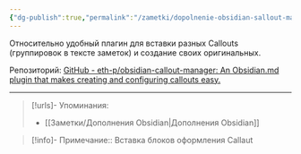 ```yaml
---
{"dg-publish":true,"permalink":"/zametki/dopolnenie-obsidian-sallout-manager/","created":"2024-07-10 01:11","updated":"2024-09-23T22:27:32+03:00"}
---
```


Относительно удобный плагин для вставки разных Callouts (группировок в тексте заметок) и создание своих оригинальных.

Репозиторий: [GitHub - eth-p/obsidian-callout-manager: An Obsidian.md plugin that makes creating and configuring callouts easy.](https://github.com/eth-p/obsidian-callout-manager)

---
> [!urls]- Упоминания:
> - [[Заметки/Дополнения Obsidian\|Дополнения Obsidian]]

> [!info]-
> Примечание:: Вставка блоков оформления Callaut